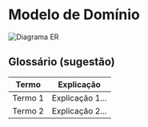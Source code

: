 # Modelo de Domínio

![Diagrama ER ](https://github.com/tads-cnat/trabalhos-voluntarios/assets/112009958/b19f83e8-f3dd-46e4-9749-390e7e3914e1)

## Glossário (sugestão)

|  Termo  |  Explicação  |
| ------- | ------------ |
| Termo 1 | Explicação 1... |
| Termo 2 | Explicação 2... |

